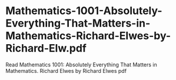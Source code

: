 # Mathematics-1001-Absolutely-Everything-That-Matters-in-Mathematics-Richard-Elwes-by-Richard-Elw.pdf
Read Mathematics 1001: Absolutely Everything That Matters in Mathematics. Richard Elwes by Richard Elwes pdf
